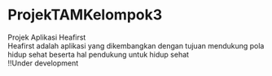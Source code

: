 # ProjekTAMKelompok3
Projek Aplikasi Heafirst <br>
Heafirst adalah aplikasi yang dikembangkan dengan tujuan mendukung pola hidup sehat beserta hal pendukung untuk hidup sehat<br>
!!Under development
